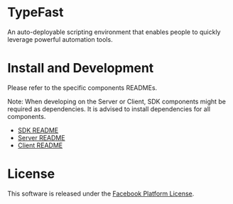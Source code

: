 # TypeFast

An auto-deployable scripting environment that enables people to quickly leverage powerful automation tools.

# Install and Development

Please refer to the specific components READMEs.

Note: When developing on the Server or Client, SDK components might be required as dependencies. It is advised to install dependencies for all components.

 * [SDK README](sdk/README.md)
 * [Server README](server/README.md)
 * [Client README](client/README.md)

# License

This software is released under the [Facebook Platform License](https://github.com/facebook/typefast/blob/master/LICENSE).
